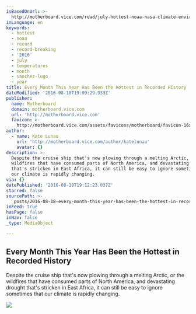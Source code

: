 ```yaml
---
isBasedOnUrl: >-
  http://motherboard.vice.com/read/july-hottest-noaa-nasa-climate-environment-global
inLanguage: en
keywords:
  - hottest
  - noaa
  - record
  - record-breaking
  - '2016'
  - july
  - temperatures
  - month
  - sanchez-lugo
  - year
title: Every Month This Year Has Been the Hottest in Recorded History
dateModified: '2016-08-18T19:09:29.933Z'
publisher:
  name: Motherboard
  domain: motherboard.vice.com
  url: 'http://motherboard.vice.com'
  favicon: >-
    http://motherboard.vice.com/assets/favicons/motherboard/favicon-16x16.png?v20160720101513
author:
  - name: Kate Lunau
    url: 'http://motherboard.vice.com/author/katelunau'
    avatar: {}
description: >-
  Despite the cruise ship that's now plowing through a melting Arctic, or the
  wildfires that have consumed parts of North America, and devastating drought
  that's stricken in East Africa, it can still be easy to ignore sometimes that
  our climate is rapidly changing.
via: {}
datePublished: '2016-08-18T19:12:23.037Z'
starred: false
sourcePath: >-
  _posts/2016-08-18-every-month-this-year-has-been-the-hottest-in-recorded-histo.md
inFeed: true
hasPage: false
inNav: false
_type: MediaObject

---
```

<article style=""><h1>Every Month This Year Has Been the Hottest in Recorded History</h1><p>Despite the cruise ship that's now plowing through a melting Arctic, or the wildfires that have consumed parts of North America, and devastating drought that's stricken in East Africa, it can still be easy to ignore sometimes that our climate is rapidly changing.</p><img src="http://motherboard-images.vice.com/content-images/article/no-id/1471455855970298.png" /></article>